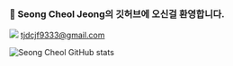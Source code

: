 ###  👋 Seong Cheol Jeong의 깃허브에 오신걸 환영합니다.
<img src="https://img.shields.io/badge/Gmail-EA4335?style=flat-square&logo=Gmail&logoColor=white"/> tjdcjf9333@gmail.com

![Seong Cheol GitHub stats](https://github-readme-stats.vercel.app/api?username=pflying1&theme=default&show_icons=true)

<!--
**pflying1/pflying1** is a ✨ _special_ ✨ repository because its `README.md` (this file) appears on your GitHub profile.

Here are some ideas to get you started:
#EA4335
- 🔭 I’m currently working on ...
- 🌱 I’m currently learning ...
- 👯 I’m looking to collaborate on ...
- 🤔 I’m looking for help with ...
- 💬 Ask me about ...
- 📫 How to reach me: ...
- 😄 Pronouns: ...
- ⚡ Fun fact: ...
-->
